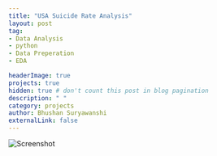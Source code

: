 ```yaml
---
title: "USA Suicide Rate Analysis"
layout: post
tag: 
- Data Analysis 
- python
- Data Preperation
- EDA

headerImage: true
projects: true
hidden: true # don't count this post in blog pagination
description: " "
category: projects
author: Bhushan Suryawanshi 
externalLink: false
---
```


![Screenshot](/assets/images/suicide.jpg)
